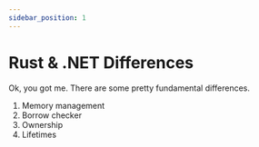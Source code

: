 ```yaml
---
sidebar_position: 1
---
```


# Rust & .NET Differences

Ok, you got me. There are some pretty fundamental differences.

1. Memory management
2. Borrow checker
3. Ownership
4. Lifetimes